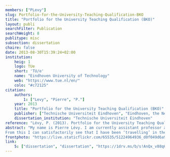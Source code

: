 ```yaml
---
members: ["PLevy"]
slug: Portfolio-for-the-University-Teaching-Qualification-BKO
title: "Portfolio for the University Teaching Qualification (BKO)"
layout: publi
searchFilter: Publication
searchWeight: 8
publitype: misc
subsection: dissertation
chaire: false
date: 2013-08-30T15:39:24+02:00
institution:
    heig: 1
    logo: TUe
    short: 'TU/e'
    name: "Eindhoven University of Technology"
    web: "https://www.tue.nl/en/"
    colo: "#c72125"
citation:
    authors:
        1: ["Levy", "Pierre", "P."]
    year: 2013
    title: "Portfolio for the University Teaching Qualification (BKO)"
    publisher: ["Technische Universiteit Eindhoven", "Eindhoven, the Netherlands"]
    dissertation_institution: "Technische Universiteit Eindhoven"
reference: "Lévy, P. (2013). Portfolio for the University Teaching Qualification (BKO). Eindhoven University of Technology, The Netherlands"
abstract: "My name is Pierre Lévy. I am currently assistant professor at the Department of Industrial Design of Eindhoven University of Technology. I have been studying in France, in Canada, and in Japan. I have studied mathematics, mechanical engineering, psychophysiology, and design (which has been the continuous topic over my studies). I have been working in companies in France and in Japan, and in universities in Japan, in France, and in The Netherlands. My teachings have touched upon design, cognitive science, phenomenology, Japanese culture, and psychophysiology (all topics in regard to design).
From this I can satisfactorily see that I have been ‘travelling’ in the world of design education, and writing for the BKO portfolio is for me an opportunity to step back, and reflect on my vision, my role, and my work as an educator."
frontphoto: "https://live.staticflickr.com/65535/51224964936_d0f049d6a9.jpg"
link:
    5: ["dissertation", "dissertation", "https://1drv.ms/b/s!AnQx_v88q65Qv4Q1y_Vdgej6splf4Q?e=vS1Iaq"]
---
```



